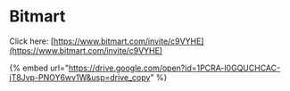 # Bitmart

Click here: [https://www.bitmart.com/invite/c9VYHE](https://www.bitmart.com/invite/c9VYHE)

{% embed url="https://drive.google.com/open?id=1PCRA-l0GQUCHCAC-jT8Jvp-PNOY6wv1W&usp=drive_copy" %}
